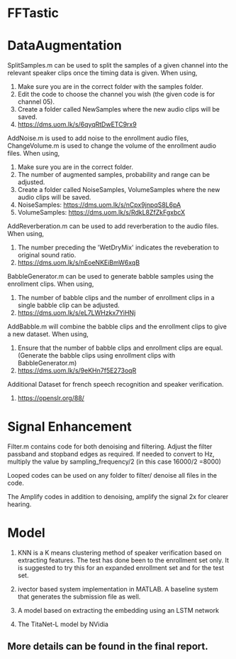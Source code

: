 # FFTastic

# DataAugmentation

SplitSamples.m can be used to split the samples of a given channel into the relevant speaker clips once the timing data is given. When using,
  1. Make sure you are in the correct folder with the samples folder.
  2. Edit the code to choose the channel you wish (the given code is for channel 05).
  3. Create a folder called NewSamples where the new audio clips will be saved.
  4. https://dms.uom.lk/s/6qyqRtDwETC9rx9 

AddNoise.m is used to add noise to the enrollment audio files, ChangeVolume.m is used to change the volume of the enrollment audio files. When using,
  1. Make sure you are in the correct folder.
  2. The number of augmented samples, probability and range can be adjusted.
  3. Create a folder called NoiseSamples, VolumeSamples where the new audio clips will be saved.
  4. NoiseSamples: https://dms.uom.lk/s/nCpx9jnpqS8L6pA 
  5. VolumeSamples: https://dms.uom.lk/s/RdkL8ZfZkFgxbcX 

AddReverberation.m can be used to add reverberation to the audio files. When using,
  1. The number preceding the 'WetDryMix' indicates the reveberation to original sound ratio.
  2. https://dms.uom.lk/s/nEoeNKEiBmW6xqB 

BabbleGenerator.m can be used to generate babble samples using the enrollment clips. When using,
  1. The number of babble clips and the number of enrollment clips in a single babble clip can be adjusted.
  2. https://dms.uom.lk/s/eL7LWHzkx7YiHNj

AddBabble.m will combine the babble clips and the enrollment clips to give a new dataset. When using,
  1. Ensure that the number of babble clips and enrollment clips are equal. (Generate the babble clips using enrollment clips with BabbleGenerator.m)
  2. https://dms.uom.lk/s/9eKHn7f5E273oqR

Additional Dataset for french speech recognition and speaker verification.
  1. https://openslr.org/88/


# Signal Enhancement

Filter.m contains code for both denoising and filtering. Adjust the filter passband and stopband edges as required. If needed to convert to Hz, multiply the value by sampling_frequency/2 (in this case 16000/2 =8000)

Looped codes can be used on any folder to filter/ denoise all files in the code.

The Amplify codes in addition to denoising, amplify the signal 2x for clearer hearing.

# Model

1. KNN is a K means clustering method of speaker verification based on extracting features. The test has done been to the enrollment set only. It is suggested to try this for an expanded enrollment set and for the test set.

2. ivector based system implementation in MATLAB. A baseline system that generates the submission file as well.

3. A model based on extracting the embedding using an LSTM network

4. The TitaNet-L model by NVidia

## More details can be found in the final report.
